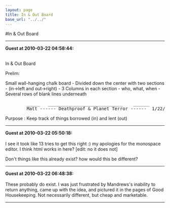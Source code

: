 ```yaml
---
layout: page
title: In & Out Board
base_url: "../../"
---
```


#In & Out Board

<hr>

<b>Guest at 2010-03-22 04:58:44:</b><br /><br />

In & Out Board

Prelim:

Small wall-hanging chalk board 
    - Divided down the center with two sections 
        - (in->left and out->right)
    - 3 Columns in each section
        - who, what, when
    - Several rows of blank lines underneath

<pre>
		_____	____________________________	______
		Matt ------ Deathproof & Planet Terror ------  1/22/09
</pre>
Purpose : Keep track of things borrowed (in) and lent (out)<hr>


<b>Guest at 2010-03-22 05:50:18:</b><br /><br />I see it took like 13 tries to get this right :) my apologies for the monospace editor. I think html works in here? [edit: no it does not]

Don't things like this already exist? how would this be different?<hr>

<b>Guest at 2010-03-22 06:48:38:</b><br /><br />These probably do exist. I was just frustrated by Mandrews's inability to return anything, came up with the idea, and pictured it in the pages of Good Housekeeping. Not necessarily different, but cheap and marketable.<hr>
